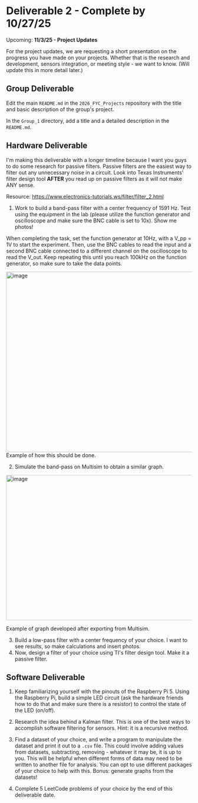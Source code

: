 # Deliverable 2 - Complete by 10/27/25

Upcoming: <b>11/3/25 - Project Updates</b>

For the project updates, we are requesting a short presentation on the progress you have made on your projects. Whether that is the research and development, sensors integration, or meeting style - we want to know. (Will update this in more detail later.)

## Group Deliverable
Edit the main `README.md` in the `2026_FYC_Projects` repository with the title and basic description of the group's project.

In the `Group_1` directory, add a title and a detailed description in the `README.md`.

## Hardware Deliverable

I'm making this deliverable with a longer timeline because I want you guys to do some research for passive filters. Passive filters are the easiest way to filter out any unnecessary noise in a circuit. Look into Texas Instruments' filter design tool <b>AFTER</b> you read up on passive filters as it will not make ANY sense. 

Resource: https://www.electronics-tutorials.ws/filter/filter_2.html

1. Work to build a band-pass filter with a center frequency of 1591 Hz. Test using the equipment in the lab (please utilize the function generator and oscilloscope and make sure the BNC cable is set to 10x). Show me photos!

When completing the task, set the function generator at 10Hz, with a V_pp = 1V to start the experiment. Then, use the BNC cables to read the input and a second BNC cable connected to a different channel on the oscilloscope to read the V_out. Keep repeating this until you reach 100kHz on the function generator, so make sure to take the data points.

<img width="1630" height="488" alt="image" src="https://github.com/user-attachments/assets/bd4a202a-c324-475e-bae5-8610e9c34ead" />
Example of how this should be done. 

2. Simulate the band-pass on Multisim to obtain a similar graph.

<img width="770" height="393" alt="image" src="https://github.com/user-attachments/assets/35f7803b-b9b1-46f5-97ac-ba72f4482a43" />

Example of graph developed after exporting from Multisim.

3. Build a low-pass filter with a center frequency of your choice. I want to see results, so make calculations and insert photos.
4. Now, design a filter of your choice using TI's filter design tool. Make it a passive filter.

## Software Deliverable

1. Keep familiarizing yourself with the pinouts of the Raspberry Pi 5. Using the Raspberry Pi, build a simple LED circuit (ask the hardware friends how to do that and make sure there is a resistor) to control the state of the LED (on/off).

2. Research the idea behind a Kalman filter. This is one of the best ways to accomplish software filtering for sensors. Hint: it is a recursive method. 
3. Find a dataset of your choice, and write a program to manipulate the dataset and print it out to a `.csv` file. This could involve adding values from datasets, subtracting, removing - whatever it may be, it is up to you. This will be helpful when different forms of data may need to be written to another file for analysis. You can opt to use different packages of your choice to help with this. Bonus: generate graphs from the datasets!

4. Complete 5 LeetCode problems of your choice by the end of this deliverable date. 
